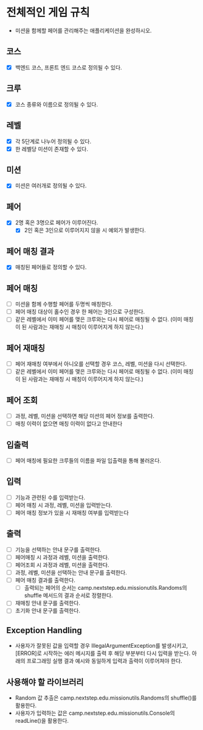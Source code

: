 # 전체적인 게임 규칙
- 미션을 함께할 페어를 관리해주는 애플리케이션을 완성하시오.

## 코스
- [x] 백엔드 코스, 프론트 엔드 코스로 정의될 수 있다.

## 크루
- [x] 코스 종류와 이름으로 정의될 수 있다.

## 레벨
- [x] 각 5단계로 나누어 정의될 수 있다.
- [x] 한 레벨당 미션이 존재할 수 있다.

## 미션
- [x] 미션은 여러개로 정의될 수 있다.

## 페어
- [x] 2명 혹은 3명으로 페어가 이루어진다.
  - [x] 2인 혹은 3인으로 이루어지지 않을 시 예외가 발생한다.

## 페어 매칭 결과
- [x] 매칭된 페어들로 정의할 수 있다.

## 페어 매칭
- [ ] 미션을 함께 수행할 페어를 두명씩 매칭한다.
- [ ] 페어 매칭 대상이 홀수인 경우 한 페어는 3인으로 구성한다.
- [ ] 같은 레벨에서 이미 페어를 맺은 크루와는 다시 페어로 매칭될 수 없다.
  (이미 매칭이 된 사람과는 재매칭 시 매칭이 이루어지게 하지 않는다.)

## 페어 재매칭
- [ ] 페어 재매칭 여부에서 아니오를 선택할 경우 코스, 레벨, 미션을 다시 선택한다.
- [ ] 같은 레벨에서 이미 페어를 맺은 크루와는 다시 페어로 매칭될 수 없다.
    (이미 매칭이 된 사람과는 재매칭 시 매칭이 이루어지게 하지 않는다.)

## 페어 조회
- [ ] 과정, 레벨, 미션을 선택하면 해당 미션의 페어 정보를 출력한다.
- [ ] 매칭 이력이 없으면 매칭 이력이 없다고 안내한다 

## 입출력
- [ ] 페어 매칭에 필요한 크루들의 이름을 파일 입출력을 통해 불러온다.

## 입력
- [ ] 기능과 관련된 수를 입력받는다.
- [ ] 페어 매칭 시 과정, 레벨, 미션을 입력받는다.
- [ ] 페어 매칭 정보가 있을 시 재매칭 여부를 입력받는다

## 출력
- [ ] 기능을 선택하는 안내 문구를 출력한다.
- [ ] 페어매칭 시 과정과 레벨, 미션을 출력한다.
- [ ] 페어조회 시 과정과 레벨, 미션을 출력한다.
- [ ] 과정, 레벨, 미션을 선택하는 안내 문구를 출력한다.
- [ ] 페어 매칭 결과를 출력한다.
  - [ ] 출력되는 페어의 순서는 camp.nextstep.edu.missionutils.Randoms의 shuffle 메서드의 결과 순서로 정렬한다.
- [ ] 재매칭 안내 문구를 출력한다.
- [ ] 초기화 안내 문구를 출력한다.

## Exception Handling
- 사용자가 잘못된 값을 입력할 경우 IllegalArgumentException를 발생시키고, [ERROR]로 시작하는 에러 메시지를 출력 후 해당 부분부터 다시 입력을 받는다.
  아래의 프로그래밍 실행 결과 예시와 동일하게 입력과 출력이 이루어져야 한다.

## 사용해야 할 라이브러리
- Random 값 추출은 camp.nextstep.edu.missionutils.Randoms의 shuffle()를 활용한다. 
- 사용자가 입력하는 값은 camp.nextstep.edu.missionutils.Console의 readLine()을 활용한다.

  